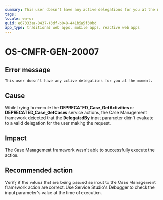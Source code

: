 ```yaml
---
summary: This user doesn't have any active delegations for you at the moment.
tags:
locale: en-us
guid: e67333aa-8437-43df-b048-441b5a5f30bd
app_type: traditional web apps, mobile apps, reactive web apps
---
```


# OS-CMFR-GEN-20007

## Error message

`This user doesn't have any active delegations for you at the moment.`

## Cause

While trying to execute the **DEPRECATED_Case_GetActivities** or **DEPRECATED_Case_GetCases** service actions, the Case Management framework detected that the **DelegatedBy** input parameter didn't evaluate to a valid delegation for the user making the request.

## Impact

The Case Management framework wasn't able to successfully execute the action.

## Recommended action

Verify if the values that are being passed as input to the Case Management framework action are correct. Use Service Studio's Debugger to check the input parameter's value at the time of execution.
